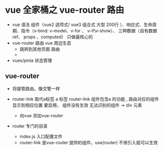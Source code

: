 # vue 全家桶之 vue-router 路由

- vue 语法 组件（vue2 选项式/ vue3 组合式 大型 200行 ）、响应式、生命周期、指令（v-bind: v-model、v-for 、 v-if\v-show）、 三种数据（自有数据ref、 props 、computed）
  只做最核心的
- vue-router 路由 vue 周边生态
  - 跳转到其他页面 路由 
  - 
- vuex/pinia 状态管理

## vue-router
- 将接管路由，像交警一样
- router-link 取代a标签 
  a 标签 
  router-link 组件包含a 的功能 , 路由对应的组件显示到相应位置
  要启用，
  组件没有生效 无法识别的组件 -> div 元素
  - 向vue 添加vue-router 

- router 专门的目录
  - index.js 入口配置文件
  - router-link 是vue-router 提供的组件，use(router) 不用引入就可以生效